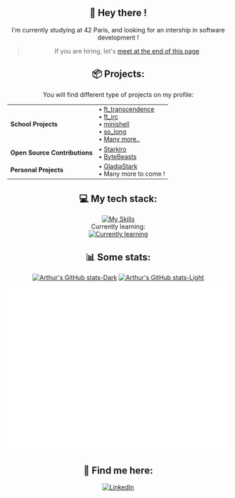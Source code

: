 <div align="center">

## 🗿 Hey there !

I'm currently studying at 42 Paris, and looking for an intership in software development !
> If you are hiring, let's [meet at the end of this page](#-find-me-here)

## 📦 Projects:
You will find different type of projects on my profile:
<div>

|                               |                      |
|-------------------------------|----------------------|
| **School Projects**           | • [ft_transcendence](https://github.com/aurlic/ft_transcendence)<br>• [ft_irc](https://github.com/aurlic/ft_irc)<br>• [minishell](https://github.com/aurlic/42-Minishell)<br>• [so_long](https://github.com/aurlic/42-so_long)<br>• [Many more..](https://github.com/aurlic?tab=repositories&q=42&type=public&language=&sort=)   |
| **Open Source Contributions** | • [Starkiro](https://github.com/aurlic/starkiro)<br> • [ByteBeasts](https://github.com/aurlic/ByteBeastsFrontend)     |
| **Personal Projects**         | • [GladiaStark](https://github.com/aurlic/GladiaStark) <br> • Many more to come !     |


</div>

## 💻 My tech stack:
[![My Skills](https://skillicons.dev/icons?i=c,cpp,rust,docker,bash)](https://skillicons.dev)
<br>
Currently learning:<br>
[![Currently learning](https://skillicons.dev/icons?i=js,ts,react,py)](https://skillicons.dev)

## 📊 Some stats:
[![Arthur's GitHub stats-Dark](https://github-readme-stats.vercel.app/api?username=aurlic&show_icons=true&theme=dark#gh-dark-mode-only)](https://github.com/anuraghazra/github-readme-stats#gh-dark-mode-only)
[![Arthur's GitHub stats-Light](https://github-readme-stats.vercel.app/api?username=aurlic&show_icons=true&theme=default#gh-light-mode-only)](https://github.com/anuraghazra/github-readme-stats#gh-light-mode-only)
<br>
![Metrics](/github-metrics.svg)

## 🔮 Find me here:
[![LinkedIn](https://skillicons.dev/icons?i=linkedin)](https://www.linkedin.com/in/aurlic)
